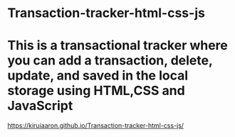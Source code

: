 # Transaction-tracker-html-css-js
# This is a transactional tracker where you can add a transaction, delete, update, and saved in the local storage using HTML,CSS and JavaScript
https://kiruiaaron.github.io/Transaction-tracker-html-css-js/
